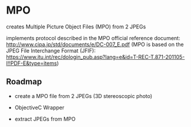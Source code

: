 # MPO #
creates Multiple Picture Object Files (MPO) from 2 JPEGs

implements protocol described in the MPO official reference document: http://www.cipa.jp/std/documents/e/DC-007_E.pdf
(MPO is based on the JPEG File Interchange Format (JFIF): https://www.itu.int/rec/dologin_pub.asp?lang=e&id=T-REC-T.871-201105-I!!PDF-E&type=items)

## Roadmap ##

- create a MPO file from 2 JPEGs (3D stereoscopic photo)
- ObjectiveC Wrapper

- extract JPEGs from MPO
